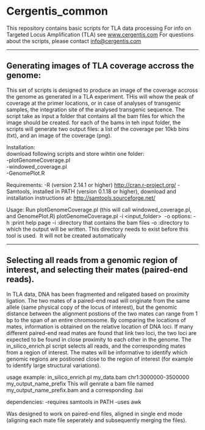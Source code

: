 # Cergentis_common
This repository contains basic scripts for TLA data processing
For info on Targeted Locus Amplification (TLA) see www.cergentis.com
For questions about the scripts, please contact info@cergentis.com

--------------------------------------------------------------------------------------------------


## Generating images of TLA coverage accross the genome:

This set of scripts is designed to produce an image of the coverage accross the genome as generated in a TLA experiment. THis will whow the peak of coverage at the primer locations, or in case of analyses of transgenic samples, the integration site of the analysed transgenic sequence.
The script take as input a folder that contains all the bam files for which the image should be created. for each of the bams in teh input folder, the scripts will generate two output files: a list of the coverage per 10kb bins (txt), and an image of the coverage (png).

Installation:  
download following scripts and store wihtin one folder:  
-plotGenomeCoverage.pl  
-windowed_coverage.pl  
-GenomePlot.R  

Requirements:
-R (version 2.14.1 or higher) http://cran.r-project.org/
-Samtools, installed in PATH (version 0.1.18 or higher), download and installation instructions at: http://samtools.sourceforge.net/

Usage: 
Run plotGenomeCoverage.pl (this will call windowed_coverage.pl, and GenomePlot.R)
plotGenomeCoverage.pl -i <input_folder>  -o <output-folder>
options:
-h :print help page
-i :directory that contains the bam files 
-o :directory to which the output will be written. 
This directory needs to exist before this tool is used.  It will not be created automatically 
>
--------------------------------------------------------------------------------------------------------
## Selecting all reads from a genomic region of interest, and selecting their mates (paired-end reads). 

In TLA data, DNA has been fragmented and religated based on proximity ligation. The two mates of a paired-end read will originate from the same allele (same physical copy of the locus of interest), but the genomic distance between the alignment postions of the two mates can range from 1 bp to the span of an entire chromosome. By comparing the locations of mates, information is obtained on the relative location of DNA loci. If many different paired-end read mates are found that link two loci, the two loci are expected to be found in close proximity to each other in the genome. 
The in_silico_enrich.pl script selects all reads, and the corresponding mates from a region of interest. The mates will be informative to identify which genomic regions are postioned close to the region of interest (for example to identify large structural variations).

usage example:
in_silico_enrich.pl my_data.bam chr1:3000000-3500000 my_output_name_prefix
This will genrate a bam file named my_output_name_prefix.bam and a corresponding .bai

dependencies:
-requires samtools in PATH
-uses awk

Was designed to work on paired-end files, aligned in single end mode (aligning each mate file seperately and subsequently merging the files).







